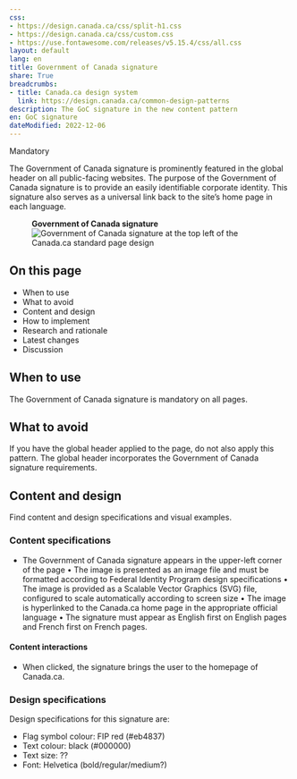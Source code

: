 ```yaml
---
css:
- https://design.canada.ca/css/split-h1.css
- https://design.canada.ca/css/custom.css
- https://use.fontawesome.com/releases/v5.15.4/css/all.css
layout: default
lang: en
title: Government of Canada signature
share: True
breadcrumbs:
- title: Canada.ca design system
  link: https://design.canada.ca/common-design-patterns
description: The GoC signature in the new content pattern
en: GoC signature 
dateModified: 2022-12-06
--- 
```

<p><span class="label label-danger">Mandatory</span></p>
The Government of Canada signature is prominently featured in the global header on all public-facing websites.
The purpose of the Government of Canada signature is to provide an easily identifiable corporate identity. This signature also serves as a universal link back to the site’s home page in each language. 
<figure>
<figcaption><b>Government of Canada signature</b></figcaption>
<img class="img-border" src="https://design.canada.ca/images/sig-en.png" alt="Government of Canada signature at the top left of the Canada.ca standard page design">
</figure>
<h2>On this page</h2>
<ul>
  <li>When to use</li>
  <li>What to avoid</li>
  <li>Content and design</li>
  <li>How to implement</li>
  <li>Research and rationale</li> 
  <li>Latest changes</li>
  <li>Discussion</li>
</ul>
<h2>When to use</h2>
The Government of Canada signature is mandatory on all pages. 
<h2>What to avoid</h2>
If you have the global header applied to the page, do not also apply this pattern. The global header incorporates the Government of Canada signature requirements. 
<h2>Content and design</h2>
Find content and design specifications and visual examples.
<h3>Content specifications</h3>
<ul>
<li>The Government of Canada signature appears in the upper-left corner of the page
•	The image is presented as an image file and must be formatted according to Federal Identity Program design specifications
•	The image is provided as a Scalable Vector Graphics (SVG) file, configured to scale automatically according to screen size
•	The image is hyperlinked to the Canada.ca home page in the appropriate official language
•	The signature must appear as English first on English pages and French first on French pages.  

</ul>  
<h4>Content interactions</h4>
<ul>
  <li>When clicked, the signature brings the user to the homepage of Canada.ca.</li>
 </ul>
 <h3>Design specifications</h3>
Design specifications for this signature are:
<ul>
  <li>Flag symbol colour: FIP red (#eb4837)</li>
  <li>Text colour: black (#000000)</li>
  <li>Text size: ??</li>
  <li>Font: Helvetica (bold/regular/medium?)</li>
 </ul>

